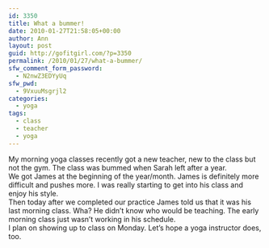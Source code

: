 ```yaml
---
id: 3350
title: What a bummer!
date: 2010-01-27T21:58:05+00:00
author: Ann
layout: post
guid: http://gofitgirl.com/?p=3350
permalink: /2010/01/27/what-a-bummer/
sfw_comment_form_password:
  - N2nwZ3EDYyUq
sfw_pwd:
  - 9VxuuMsgrjl2
categories:
  - yoga
tags:
  - class
  - teacher
  - yoga
---
```

My morning yoga classes recently got a new teacher, new to the class but not the gym. The class was bummed when Sarah left after a year.  
We got James at the beginning of the year/month. James is definitely more difficult and pushes more. I was really starting to get into his class and enjoy his style.  
Then today after we completed our practice James told us that it was his last morning class. Wha? He didn&#8217;t know who would be teaching. The early morning class just wasn&#8217;t working in his schedule.  
I plan on showing up to class on Monday. Let&#8217;s hope a yoga instructor does, too.